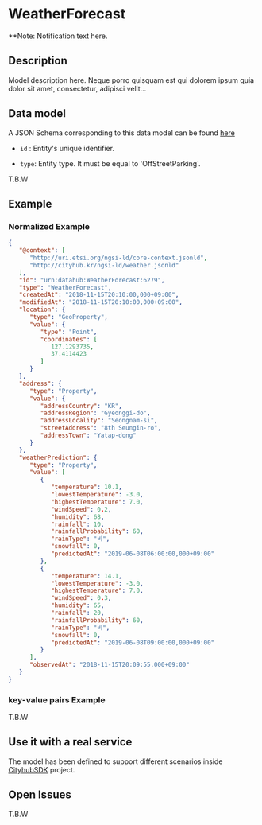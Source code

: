 # WeatherForecast

**Note: Notification text here.

## Description 

Model description here. Neque porro quisquam est qui dolorem ipsum quia dolor sit amet, consectetur, adipisci velit...

## Data model 

A JSON Schema corresponding to this data model can be found 
[here](https://github.com/IoTKETI/datahub_data_modeling/raw/master/1%EC%B0%A8%20PoC/1.OffStreetParking.json)

- `id` : Entity's unique identifier.

- `type`: Entity type. It must be equal to 'OffStreetParking'.

T.B.W

## Example

### Normalized Example 

```json
{
   "@context": [
      "http://uri.etsi.org/ngsi-ld/core-context.jsonld",
      "http://cityhub.kr/ngsi-ld/weather.jsonld"
   ],
   "id": "urn:datahub:WeatherForecast:6279",
   "type": "WeatherForecast",
   "createdAt": "2018-11-15T20:10:00,000+09:00",
   "modifiedAt": "2018-11-15T20:10:00,000+09:00",
   "location": {
      "type": "GeoProperty",
      "value": {
         "type": "Point",
         "coordinates": [
            127.1293735,
            37.4114423
         ]
      }
   },
   "address": {
      "type": "Property",
      "value": {
         "addressCountry": "KR",
         "addressRegion": "Gyeonggi-do",
         "addressLocality": "Seongnam-si",
         "streetAddress": "8th Seungin-ro",
         "addressTown": "Yatap-dong"
      }
   },
   "weatherPrediction": {
      "type": "Property",
      "value": [
         {
            "temperature": 10.1,
            "lowestTemperature": -3.0,
            "highestTemperature": 7.0,
            "windSpeed": 0.2,
            "humidity": 68,
            "rainfall": 10,
            "rainfallProbability": 60,
            "rainType": "비",
            "snowfall": 0,
            "predictedAt": "2019-06-08T06:00:00,000+09:00"
         },
         {
            "temperature": 14.1,
            "lowestTemperature": -3.0,
            "highestTemperature": 7.0,
            "windSpeed": 0.3,
            "humidity": 65,
            "rainfall": 20,
            "rainfallProbability": 60,
            "rainType": "비",
            "snowfall": 0,
            "predictedAt": "2019-06-08T09:00:00,000+09:00"
         }
      ],
      "observedAt": "2018-11-15T20:09:55,000+09:00"
   }
}
```

### key-value pairs Example 

T.B.W 

## Use it with a real service 

The model has been defined to support different scenarios inside
[CityhubSDK](http://city-hub.kr/services) project.

## Open Issues

T.B.W